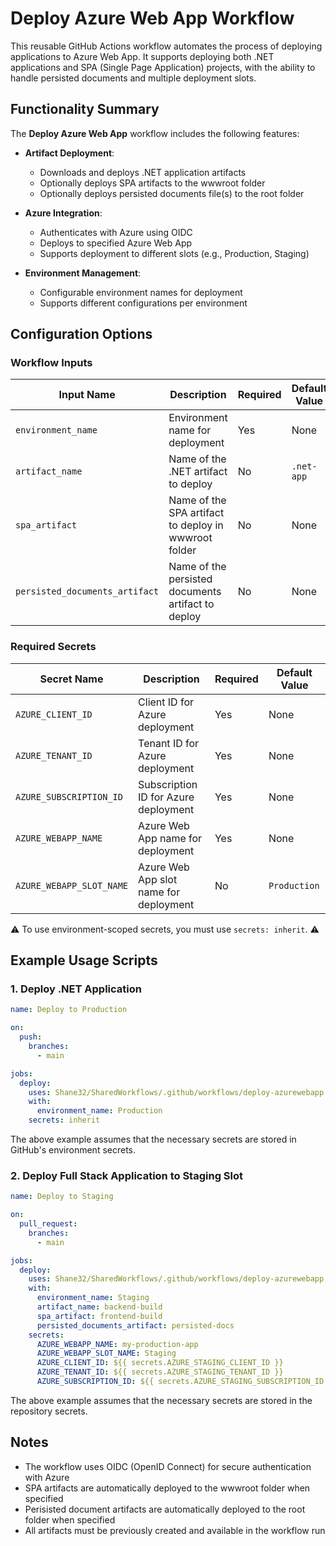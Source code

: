 # Deploy Azure Web App Workflow

This reusable GitHub Actions workflow automates the process of deploying applications to Azure Web App. It supports deploying both .NET applications and SPA (Single Page Application) projects, with the ability to handle persisted documents and multiple deployment slots.

## Functionality Summary

The **Deploy Azure Web App** workflow includes the following features:

- **Artifact Deployment**:
  - Downloads and deploys .NET application artifacts
  - Optionally deploys SPA artifacts to the wwwroot folder
  - Optionally deploys persisted documents file(s) to the root folder

- **Azure Integration**:
  - Authenticates with Azure using OIDC
  - Deploys to specified Azure Web App
  - Supports deployment to different slots (e.g., Production, Staging)

- **Environment Management**:
  - Configurable environment names for deployment
  - Supports different configurations per environment

## Configuration Options

### Workflow Inputs

| **Input Name**                 | **Description**                                           | **Required** | **Default Value** |
|--------------------------------|-----------------------------------------------------------|--------------|-------------------|
| `environment_name`             | Environment name for deployment                           | Yes          | None              |
| `artifact_name`                | Name of the .NET artifact to deploy                       | No           | `.net-app`        |
| `spa_artifact`                 | Name of the SPA artifact to deploy in wwwroot folder      | No           | None              |
| `persisted_documents_artifact` | Name of the persisted documents artifact to deploy        | No           | None              |

### Required Secrets

| **Secret Name**          | **Description**                        | **Required** | **Default Value** |
|--------------------------|----------------------------------------|--------------|-------------------|
| `AZURE_CLIENT_ID`        | Client ID for Azure deployment         | Yes          | None              |
| `AZURE_TENANT_ID`        | Tenant ID for Azure deployment         | Yes          | None              |
| `AZURE_SUBSCRIPTION_ID`  | Subscription ID for Azure deployment   | Yes          | None              |
| `AZURE_WEBAPP_NAME`      | Azure Web App name for deployment      | Yes          | None              |
| `AZURE_WEBAPP_SLOT_NAME` | Azure Web App slot name for deployment | No           | `Production`      |

:warning: To use environment-scoped secrets, you must use `secrets: inherit`. :warning:

## Example Usage Scripts

### 1. Deploy .NET Application

```yaml
name: Deploy to Production

on:
  push:
    branches:
      - main

jobs:
  deploy:
    uses: Shane32/SharedWorkflows/.github/workflows/deploy-azurewebapp.yml@v1
    with:
      environment_name: Production
    secrets: inherit
```

The above example assumes that the necessary secrets are stored in GitHub's environment secrets.

### 2. Deploy Full Stack Application to Staging Slot

```yaml
name: Deploy to Staging

on:
  pull_request:
    branches:
      - main

jobs:
  deploy:
    uses: Shane32/SharedWorkflows/.github/workflows/deploy-azurewebapp.yml@v1
    with:
      environment_name: Staging
      artifact_name: backend-build
      spa_artifact: frontend-build
      persisted_documents_artifact: persisted-docs
    secrets:
      AZURE_WEBAPP_NAME: my-production-app
      AZURE_WEBAPP_SLOT_NAME: Staging
      AZURE_CLIENT_ID: ${{ secrets.AZURE_STAGING_CLIENT_ID }}
      AZURE_TENANT_ID: ${{ secrets.AZURE_STAGING_TENANT_ID }}
      AZURE_SUBSCRIPTION_ID: ${{ secrets.AZURE_STAGING_SUBSCRIPTION_ID }}
```

The above example assumes that the necessary secrets are stored in the repository secrets.

## Notes

- The workflow uses OIDC (OpenID Connect) for secure authentication with Azure
- SPA artifacts are automatically deployed to the wwwroot folder when specified
- Perisisted document artifacts are automatically deployed to the root folder when specified
- All artifacts must be previously created and available in the workflow run
